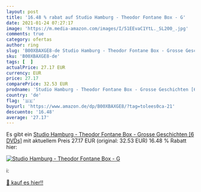 ```yaml
---
layout: post
title: '16.48 % rabat auf Studio Hamburg - Theodor Fontane Box - G'
date: 2021-01-24 07:27:17
image: 'https://m.media-amazon.com/images/I/51EEvaC1YtL._SL200_.jpg'
comments: true
category: ofertas
author: ring
slug: 'B00XBAXGE8-de Studio Hamburg - Theodor Fontane Box - Grosse Geschichten...'
sku: 'B00XBAXGE8-de'
tags: [  ]
actualPrice: 27.17 EUR
currency: EUR
price: 27.17
comparePrice: 32.53 EUR
prodname: 'Studio Hamburg - Theodor Fontane Box - Grosse Geschichten [6 DVDs]'
country: 'de'
flag: '🇩🇪'
buyurl: 'https://www.amazon.de/dp/B00XBAXGE8/?tag=tolees0ca-21'
descuento: '16.48'
average: '27.17'
---
```


Es gibt ein [Studio Hamburg - Theodor Fontane Box - Grosse Geschichten [6 DVDs]](https://www.amazon.de/dp/B00XBAXGE8/?tag=tolees0ca-21) mit aktuellem Preis 27.17 EUR (original: 32.53 EUR) 16.48 % Rabatt hier:

[![Studio Hamburg - Theodor Fontane Box - G](https://m.media-amazon.com/images/I/51EEvaC1YtL._SL200_.jpg)](https://www.amazon.de/dp/B00XBAXGE8/?tag=tolees0ca-21)

ℹ️:


[🛒 kauf es hier!!](https://www.amazon.de/dp/B00XBAXGE8/?tag=tolees0ca-21)
